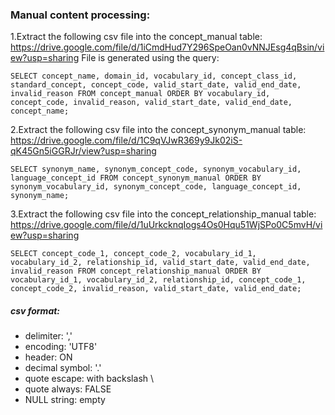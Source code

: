 ### Manual content processing:
1.Extract the following csv file into the concept_manual table: https://drive.google.com/file/d/1iCmdHud7Y296SpeOan0vNNJEsg4qBsin/view?usp=sharing
File is generated using the query:

`SELECT concept_name,
       domain_id,
       vocabulary_id,
       concept_class_id,
       standard_concept,
       concept_code,
       valid_start_date,
       valid_end_date,
       invalid_reason
FROM concept_manual
ORDER BY vocabulary_id, concept_code, invalid_reason, valid_start_date, valid_end_date, concept_name;`

2.Extract the following csv file into the concept_synonym_manual table: https://drive.google.com/file/d/1C9qVJwR369y9Jk02iS-qK45Gn5iGGRJr/view?usp=sharing

`SELECT synonym_name,
       synonym_concept_code,
       synonym_vocabulary_id,
       language_concept_id
FROM concept_synonym_manual
ORDER BY synonym_vocabulary_id, synonym_concept_code, language_concept_id, synonym_name;`

3.Extract the following csv file into the concept_relationship_manual table: https://drive.google.com/file/d/1uUrkcknqIogs4Os0Hqu51WjSPo0C5mvH/view?usp=sharing

`SELECT concept_code_1,
       concept_code_2,
       vocabulary_id_1,
       vocabulary_id_2,
       relationship_id,
       valid_start_date,
       valid_end_date,
       invalid_reason
FROM concept_relationship_manual
ORDER BY vocabulary_id_1, vocabulary_id_2, relationship_id, concept_code_1, concept_code_2, invalid_reason, valid_start_date, valid_end_date;`

##### csv format:
- delimiter: ','
- encoding: 'UTF8'
- header: ON
- decimal symbol: '.'
- quote escape: with backslash \
- quote always: FALSE
- NULL string: empty
